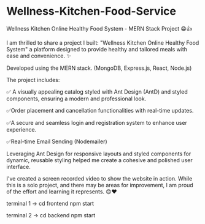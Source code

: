 ﻿# Wellness-Kitchen-Food-Service

 Wellness Kitchen Online Healthy Food System - MERN Stack Project 😁👍 

I am thrilled to share a project I built: "Wellness Kitchen Online Healthy Food System" a platform designed to provide healthy and tailored meals with ease and convenience. ✨

Developed using the MERN stack. (MongoDB, Express.js, React, Node.js) 

The project includes:

✅ A visually appealing catalog styled with Ant Design (AntD) and styled components, ensuring a modern and professional look.

✅Order placement and cancellation functionalities with real-time updates.

✅A secure and seamless login and registration system to enhance user experience.

✅Real-time Email Sending (Nodemailer)

Leveraging Ant Design for responsive layouts and styled components for dynamic, reusable styling helped me create a cohesive and polished user interface. 

 I've created a screen recorded video to show the website in action. While this is a solo project, and there may be areas for improvement, I am proud of the effort and learning it represents. 😊❤️ 

terminal 1 ->
cd frontend
npm start

terminal 2 ->
cd backend
npm start
